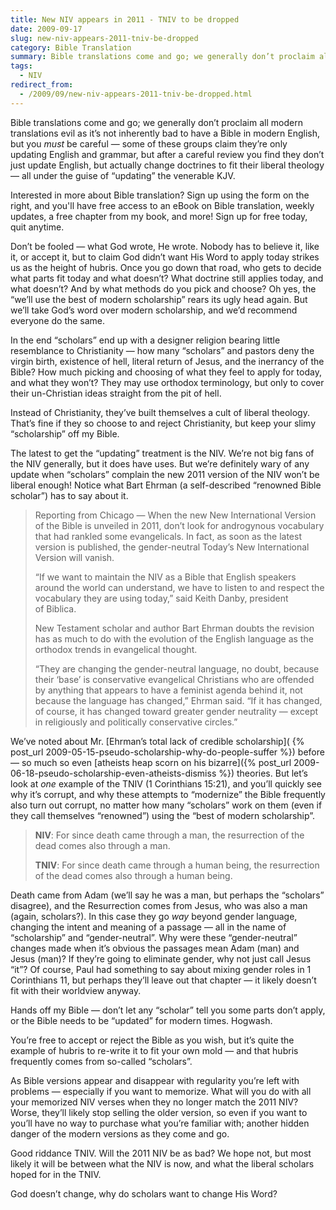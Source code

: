 ```yaml
---
title: New NIV appears in 2011 - TNIV to be dropped
date: 2009-09-17
slug: new-niv-appears-2011-tniv-be-dropped
category: Bible Translation
summary: Bible translations come and go; we generally don’t proclaim all modern translations evil as it’s not inherently bad to have a Bible in modern English, but you *must* be careful — some of these groups claim they’re only updating English and grammar, but after a careful review you find they don’t just update English.
tags: 
  - NIV
redirect_from:
  - /2009/09/new-niv-appears-2011-tniv-be-dropped.html
---
```




Bible translations come and go; we generally don’t proclaim all modern
translations evil as it’s not inherently bad to have a Bible in modern
English, but you *must* be careful — some of these groups claim they’re
only updating English and grammar, but after a careful review you find
they don’t just update English, but actually change doctrines to fit
their liberal theology — all under the guise of “updating” the
venerable KJV.

<div class="content-box-green">
<p style="margin:0">Interested in more about Bible translation? Sign up using the form on the right, and you'll have free access to an eBook on Bible translation, weekly updates, a free chapter from my book, and more! Sign up for free today, quit anytime.</p>
</div>

Don’t be fooled — what God wrote, He wrote. Nobody has to believe it,
like it, or accept it, but to claim God didn’t want His Word to apply
today strikes us as the height of hubris. Once you go down that road,
who gets to decide what parts fit today and what doesn’t? What doctrine
still applies today, and what doesn’t? And by what methods do you pick
and choose? Oh yes, the “we’ll use the best of modern scholarship” rears
its ugly head again. But we’ll take God’s word over modern scholarship,
and we’d recommend everyone do the same.

In the end “scholars” end up with a designer religion bearing little
resemblance to Christianity — how many “scholars” and pastors deny the
virgin birth, existence of hell, literal return of Jesus, and the
inerrancy of the Bible? How much picking and choosing of what they feel
to apply for today, and what they won’t? They may use orthodox
terminology, but only to cover their un-Christian ideas straight from
the pit of hell.

Instead of Christianity, they’ve built themselves a cult of liberal
theology. That’s fine if they so choose to and reject Christianity, but
keep your slimy “scholarship” off my Bible.

The latest to get the “updating” treatment is the NIV. We’re not big
fans of the NIV generally, but it does have uses. But we’re definitely
wary of any update when “scholars” complain the new 2011 version of the
NIV won’t be liberal enough! Notice what Bart Ehrman (a self-described
“renowned Bible scholar”) has to say about it.

<blockquote cite="http://www.chicagotribune.com/news/nationworld/la-na-gender-bible6-2009sep06,0,5733972.story">
<p>Reporting from Chicago —  When the new New International Version of the Bible is unveiled in 2011, don’t look for androgynous vocabulary that had rankled some evangelicals. In fact, as soon as the latest version is published, the gender-neutral Today’s New International Version will&nbsp;vanish.</p>
<p>“If we want to maintain the NIV as a Bible that English speakers around the world can understand, we have to listen to and respect the vocabulary they are using today,” said Keith Danby, president of&nbsp;Biblica.</p>
<p>New Testament scholar and author Bart Ehrman doubts the revision has as much to do with the evolution of the English language as the orthodox trends in evangelical&nbsp;thought.</p>
<p>“They are changing the gender-neutral language, no doubt, because their ‘base’ is conservative evangelical Christians who are offended by anything that appears to have a feminist agenda behind it, not because the language has changed,” Ehrman said. “If it has changed, of course, it has changed toward greater gender neutrality — except in religiously and politically conservative&nbsp;circles.”</p>
</blockquote>

We’ve noted about Mr. [Ehrman’s total lack of credible scholarship]( {% post_url 2009-05-15-pseudo-scholarship-why-do-people-suffer %})
before — so much so even [atheists heap scorn on his bizarre]({% post_url 2009-06-18-pseudo-scholarship-even-atheists-dismiss %})
theories. But let’s look at *one* example of the TNIV (1 Corinthians
15:21), and you’ll quickly see why it’s corrupt, and why these attempts
to “modernize” the Bible frequently also turn out corrupt, no matter how
many “scholars” work on them (even if they call themselves “renowned”)
using the “best of modern scholarship”.

> **NIV**: For since death came through a man, the resurrection of the
> dead comes also through a man.
>
> **TNIV**: For since death came through a human being, the resurrection
> of the dead comes also through a human being.

Death came from Adam (we’ll say he was a man, but perhaps the “scholars”
disagree), and the Resurrection comes from Jesus, who was also a man
(again, scholars?). In this case they go *way* beyond gender language,
changing the intent and meaning of a passage — all in the name of
“scholarship” and “gender-neutral”. Why were these “gender-neutral”
changes made when it’s obvious the passages mean Adam (man) and Jesus
(man)? If they’re going to eliminate gender, why not just call Jesus
“it”? Of course, Paul had something to say about mixing gender roles in
1 Corinthians 11, but perhaps they’ll leave out that chapter — it likely
doesn’t fit with their worldview anyway.

Hands off my Bible — don’t let any “scholar” tell you some parts don’t
apply, or the Bible needs to be “updated” for modern times. Hogwash.

You’re free to accept or reject the Bible as you wish, but it’s quite
the example of hubris to re-write it to fit your own mold — and that
hubris frequently comes from so-called “scholars”.

As Bible versions appear and disappear with regularity you’re left with
problems — especially if you want to memorize. What will you do with all
your memorized NIV verses when they no longer match the 2011 NIV? Worse,
they’ll likely stop selling the older version, so even if you want to
you’ll have no way to purchase what you’re familiar with; another hidden
danger of the modern versions as they come and go.

Good riddance TNIV. Will the 2011 NIV be as bad? We hope not, but most
likely it will be between what the NIV is now, and what the liberal
scholars hoped for in the TNIV.

God doesn’t change, why do scholars want to change His Word?

